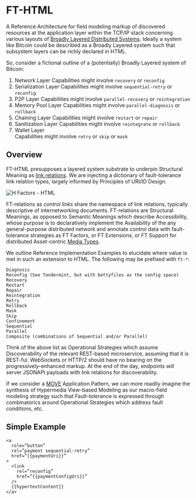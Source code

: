 # FT-HTML

A Reference Architecture for field modeling markup of discovered resources 
at the application layer within the TCP/IP stack concerning various layouts 
of [Broadly Layered Distributed Systems][0]. Ideally a system like Bitcoin 
could be described as a Broadly Layered system such that subsystem layers 
can be richly declared in HTML. 

So, consider a fictional outline of a (potentially) Broadly Layered system 
of Bitcoin:

1. Network Layer
   Capabilities might involve `recovery` or `reconfig`
2. Serialization Layer
   Capabilities might involve `sequential-retry` or `reconfig`
3. P2P Layer
   Capabilities might involve `parallel-recovery` or `reintegration`
4. Memory Pool Layer
   Capabilities might involve `parallel-diagnosis` or `rollback`
5. Chaining Layer
   Capabilities might involve `restart` or `repair`
6. Sanitization Layer
   Capabilities might involve `reintegrate` or `rollback`
7. Wallet Layer  
   Capabilities might involve `retry` or `skip` or `mask`

## Overview

FT-HTML presupposes a layered system substrate to underpin Structural Meaning 
as [link relations][1]. We are injecting a dictionary of fault-tolerance link 
relation types, largely informed by Principles of URI/ID Design. 

![H Factors - HTML](http://amundsen.com/images/hypermedia/hfactors-html.png)

FT-relations as *control links* share the namespace of link relations, typically 
descriptive of internetworking documents. FT-relations are Structural Meanings, 
as opposed to Semantic Meanings which describe Accessibility, whose purpose is 
to declaratively implement the Availability of the any general-purpose 
distributed network and annotate control data with fault-tolerance strategies as 
FT Factors, or FT Extensions, or FT Support for distributed Asset-centric [Media Types](http://amundsen.com/hypermedia/hfactor/).

We outline Reference Implementation Examples to elucidate where value is met in 
such an extension to HTML. The following may be prefixed with `ft-*`:

    Diagnosis
    Reconfig (See Tendermint, but with bettyfiles as the config space)
    Recovery
    Restart
    Repair
    Reintegration
    Retry
    Rollback
    Mask
    Skip
    Confinement
    Sequential
    Parallel
    Composite (combinations of Sequential and/or Parallel)

Think of the above list as Operational Strategies which assume Discoverability 
of the relevant REST-based microservice, assuming that it is REST-ful. 
WebSockets or HTTP/2 should have no bearing on the progressively-enhanced 
markup. At the end of the day, endpoints will server JSONAPI payloads with 
link relations for discoverability.

If we consider a [MOVE](https://cirw.in/blog/time-to-move-on) Application Pattern, 
we can more readily imagine the synthesis of Hypermedia View-based Modeling 
as our macro-field modeling strategy such that Fault-tolerance is expressed 
through combinatorics around Operational Strategies which address fault 
conditions, etc.

## Simple Example

    <a 
      role=”button”
      rel=”payment sequential-retry” 
      href=”{{paymentUri}}”
    >
      <link 
        rel=”reconfig” 
        href=”{{paymentConfigUri}}” 
      />
      {{hypertextContent}}
    </a>

[0]: https://www.eecs.umich.edu/techreports/cse/94/CSE-TR-201-94.pdf
[1]: http://www.iana.org/assignments/link-relations/link-relations.xhtml
